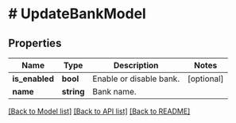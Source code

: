 # # UpdateBankModel

## Properties

Name | Type | Description | Notes
------------ | ------------- | ------------- | -------------
**is_enabled** | **bool** | Enable or disable bank. | [optional]
**name** | **string** | Bank name. |

[[Back to Model list]](../../README.md#models) [[Back to API list]](../../README.md#endpoints) [[Back to README]](../../README.md)
